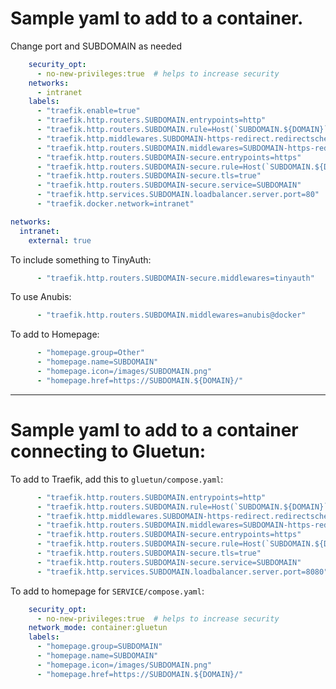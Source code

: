 # Sample yaml to add to a container.

Change port and SUBDOMAIN as needed

```yaml
    security_opt:
      - no-new-privileges:true  # helps to increase security
    networks:
      - intranet
    labels:
      - "traefik.enable=true"
      - "traefik.http.routers.SUBDOMAIN.entrypoints=http"
      - "traefik.http.routers.SUBDOMAIN.rule=Host(`SUBDOMAIN.${DOMAIN}`)"
      - "traefik.http.middlewares.SUBDOMAIN-https-redirect.redirectscheme.scheme=https"
      - "traefik.http.routers.SUBDOMAIN.middlewares=SUBDOMAIN-https-redirect"
      - "traefik.http.routers.SUBDOMAIN-secure.entrypoints=https"
      - "traefik.http.routers.SUBDOMAIN-secure.rule=Host(`SUBDOMAIN.${DOMAIN}`)"
      - "traefik.http.routers.SUBDOMAIN-secure.tls=true"
      - "traefik.http.routers.SUBDOMAIN-secure.service=SUBDOMAIN"
      - "traefik.http.services.SUBDOMAIN.loadbalancer.server.port=80"  # port of the service.
      - "traefik.docker.network=intranet"

networks:
  intranet:
    external: true

```

To include something to TinyAuth:
```yaml
      - "traefik.http.routers.SUBDOMAIN-secure.middlewares=tinyauth"
```

To use Anubis:
```yaml
      - "traefik.http.routers.SUBDOMAIN.middlewares=anubis@docker"
```

To add to Homepage:
```yaml
      - "homepage.group=Other"
      - "homepage.name=SUBDOMAIN"
      - "homepage.icon=/images/SUBDOMAIN.png"
      - "homepage.href=https://SUBDOMAIN.${DOMAIN}/"
```

---

# Sample yaml to add to a container connecting to Gluetun:

To add to Traefik, add this to `gluetun/compose.yaml`:
```yaml
      - "traefik.http.routers.SUBDOMAIN.entrypoints=http"
      - "traefik.http.routers.SUBDOMAIN.rule=Host(`SUBDOMAIN.${DOMAIN}`)"
      - "traefik.http.middlewares.SUBDOMAIN-https-redirect.redirectscheme.scheme=https"
      - "traefik.http.routers.SUBDOMAIN.middlewares=SUBDOMAIN-https-redirect"
      - "traefik.http.routers.SUBDOMAIN-secure.entrypoints=https"
      - "traefik.http.routers.SUBDOMAIN-secure.rule=Host(`SUBDOMAIN.${DOMAIN}`)"
      - "traefik.http.routers.SUBDOMAIN-secure.tls=true"
      - "traefik.http.routers.SUBDOMAIN-secure.service=SUBDOMAIN"
      - "traefik.http.services.SUBDOMAIN.loadbalancer.server.port=8080"  # port of the service.
```

To add to homepage for `SERVICE/compose.yaml`:
```yaml
    security_opt:
      - no-new-privileges:true  # helps to increase security
    network_mode: container:gluetun
    labels:
      - "homepage.group=SUBDOMAIN"
      - "homepage.name=SUBDOMAIN"
      - "homepage.icon=/images/SUBDOMAIN.png"
      - "homepage.href=https://SUBDOMAIN.${DOMAIN}/"

```
